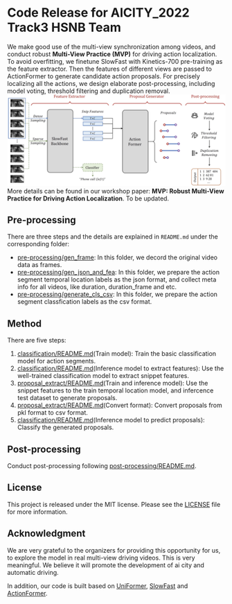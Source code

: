 # Code Release for AICITY_2022 Track3 HSNB Team
We make good use of the multi-view synchronization among videos, and conduct robust **Multi-View Practice (MVP)** for driving action localization. To avoid overfitting, we finetune SlowFast with Kinetics-700 pre-training as the feature extractor. Then the features of different views are passed to ActionFormer to generate candidate action proposals. For precisely localizing all the actions, we design elaborate post-processing, including model voting, threshold filtering and duplication removal.
![](data/frame.jpg)
More details can be found in our workshop paper: **MVP: Robust Multi-View Practice for Driving Action Localization**. To be updated.

## Pre-processing

There are three steps and the details are explained in `README.md` under the corresponding folder:

* [pre-processing/gen_frame](./pre-processing/gen_frame/): In this folder, we decord the original video data as  frames.
* [pre-processing/gen_json_and_fea](./pre-processing/gen_json_and_fea/): In this folder, we prepare the action segment temporal location labels as the json format, and collect meta info for all videos, like duration, duration_frame and etc.
* [pre-processing/generate_cls_csv](./pre-processing/generate_cls_csv/): In this folder, we prepare  the action segment classfication labels as the csv format.


## Method


There are five steps:

1. [classification/README.md](./classification/README.md)(Train model): Train the basic classification model for  action segments.
2. [classification/README.md](./classification/README.md)(Inference model to extract features): Use the well-trained classification model to extract snippet features.
3. [proposal_extract/README.md](./proposal_extract/README.md)(Train and inference model): Use the snippet features to the train temporal location model, and infercence test dataset to generate proposals.
4. [proposal_extract/README.md](./proposal_extract/README.md)(Convert format): Convert proposals from pkl format to csv format.
5. [classification/README.md](./classification/README.md)(Inference model to predict proposals): Classify the generated proposals.


## Post-processing 

Conduct post-processing following [post-processing/README.md](./post-processing/README.md).

## License

This project is released under the MIT license. Please see the [LICENSE](LICENSE) file for more information.

## Acknowledgment 

We are very grateful to the organizers for providing this opportunity for us, to explore the model in real multi-view driving videos.
This is very meaningful. We believe it will promote the development of ai city and automatic driving.

In addition, our code is built based on [UniFormer](https://github.com/Sense-X/UniFormer), [SlowFast](https://github.com/facebookresearch/SlowFast) and [ActionFormer](https://github.com/happyharrycn/actionformer_release).
